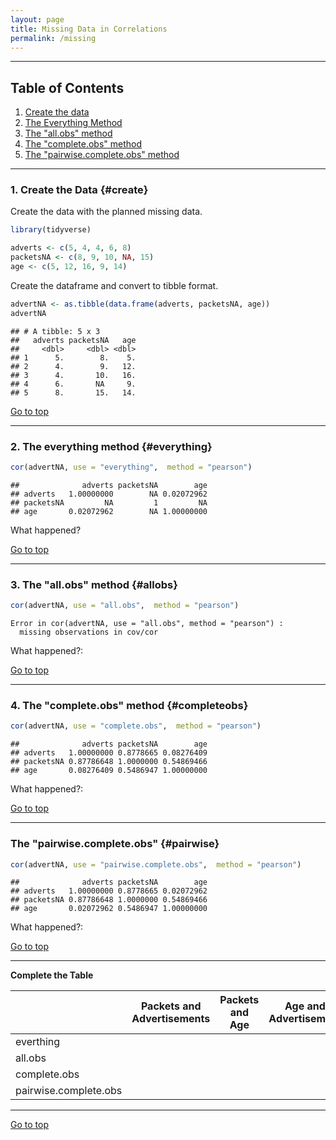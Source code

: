```yaml
---
layout: page
title: Missing Data in Correlations
permalink: /missing
---
```



*****

## Table of Contents

1. [Create the data](#create)
2. [The Everything Method ](#everything)
3. [The "all.obs" method](#allobs)
4. [The "complete.obs" method](#completeobs)
5. [The "pairwise.complete.obs" method](#pairwise)


*****

### 1. Create the Data {#create}


Create the data with the planned missing data. 

```r
library(tidyverse)
```

```r
adverts <- c(5, 4, 4, 6, 8)
packetsNA <- c(8, 9, 10, NA, 15)
age <- c(5, 12, 16, 9, 14)
```

Create the dataframe and convert to tibble format.
```r
advertNA <- as.tibble(data.frame(adverts, packetsNA, age))
advertNA
```

```
## # A tibble: 5 x 3
##   adverts packetsNA   age
##     <dbl>     <dbl> <dbl>
## 1      5.        8.    5.
## 2      4.        9.   12.
## 3      4.       10.   16.
## 4      6.       NA     9.
## 5      8.       15.   14.
```

<a href="#">Go to top</a>

*****

### 2. The everything method {#everything}

```r
cor(advertNA, use = "everything",  method = "pearson")
```

```
##              adverts packetsNA        age
## adverts   1.00000000        NA 0.02072962
## packetsNA         NA         1         NA
## age       0.02072962        NA 1.00000000
```
What happened?

<a href="#">Go to top</a>

*****

### 3. The "all.obs" method {#allobs}

```r
cor(advertNA, use = "all.obs",  method = "pearson")
```

```
Error in cor(advertNA, use = "all.obs", method = "pearson") : 
  missing observations in cov/cor
```
What happened?: 

<a href="#">Go to top</a>

*****

### 4. The "complete.obs" method  {#completeobs}

```r
cor(advertNA, use = "complete.obs",  method = "pearson") 
```

```
##              adverts packetsNA        age
## adverts   1.00000000 0.8778665 0.08276409
## packetsNA 0.87786648 1.0000000 0.54869466
## age       0.08276409 0.5486947 1.00000000
```
What happened?: 

<a href="#">Go to top</a>

*****

### The "pairwise.complete.obs"  {#pairwise}

```r
cor(advertNA, use = "pairwise.complete.obs",  method = "pearson")
```

```
##              adverts packetsNA        age
## adverts   1.00000000 0.8778665 0.02072962
## packetsNA 0.87786648 1.0000000 0.54869466
## age       0.02072962 0.5486947 1.00000000
```
What happened?: 

<a href="#">Go to top</a>

*****

**Complete the Table**

|  	|  Packets and Advertisements 	|  Packets and Age  	|  Age and Advertisement |
|---	|:-:	|:-:	|:-:	|
|  everthing 	|   	|   	|   	|
|  all.obs 	|   	|   	|   	|  
| complete.obs |   	|   	|   	| 
| pairwise.complete.obs  |   	|   	|   	|  

*****

<a href="#">Go to top</a>
